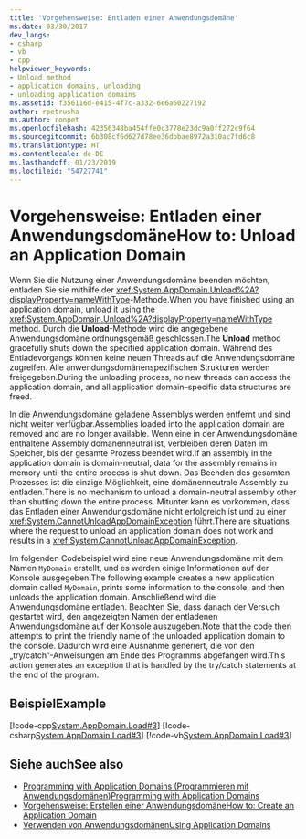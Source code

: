 ```yaml
---
title: 'Vorgehensweise: Entladen einer Anwendungsdomäne'
ms.date: 03/30/2017
dev_langs:
- csharp
- vb
- cpp
helpviewer_keywords:
- Unload method
- application domains, unloading
- unloading application domains
ms.assetid: f356116d-e415-4f7c-a332-6e6a60227192
author: rpetrusha
ms.author: ronpet
ms.openlocfilehash: 42356348ba454ffe0c3778e23dc9a0ff272c9f64
ms.sourcegitcommit: 6b308cf6d627d78ee36dbbae8972a310ac7fd6c8
ms.translationtype: HT
ms.contentlocale: de-DE
ms.lasthandoff: 01/23/2019
ms.locfileid: "54727741"
---
```

# <a name="how-to-unload-an-application-domain"></a><span data-ttu-id="6694f-102">Vorgehensweise: Entladen einer Anwendungsdomäne</span><span class="sxs-lookup"><span data-stu-id="6694f-102">How to: Unload an Application Domain</span></span>
<span data-ttu-id="6694f-103">Wenn Sie die Nutzung einer Anwendungsdomäne beenden möchten, entladen Sie sie mithilfe der <xref:System.AppDomain.Unload%2A?displayProperty=nameWithType>-Methode.</span><span class="sxs-lookup"><span data-stu-id="6694f-103">When you have finished using an application domain, unload it using the <xref:System.AppDomain.Unload%2A?displayProperty=nameWithType> method.</span></span> <span data-ttu-id="6694f-104">Durch die **Unload**-Methode wird die angegebene Anwendungsdomäne ordnungsgemäß geschlossen.</span><span class="sxs-lookup"><span data-stu-id="6694f-104">The **Unload** method gracefully shuts down the specified application domain.</span></span> <span data-ttu-id="6694f-105">Während des Entladevorgangs können keine neuen Threads auf die Anwendungsdomäne zugreifen. Alle anwendungsdomänenspezifischen Strukturen werden freigegeben.</span><span class="sxs-lookup"><span data-stu-id="6694f-105">During the unloading process, no new threads can access the application domain, and all application domain–specific data structures are freed.</span></span>  
  
 <span data-ttu-id="6694f-106">In die Anwendungsdomäne geladene Assemblys werden entfernt und sind nicht weiter verfügbar.</span><span class="sxs-lookup"><span data-stu-id="6694f-106">Assemblies loaded into the application domain are removed and are no longer available.</span></span> <span data-ttu-id="6694f-107">Wenn eine in der Anwendungsdomäne enthaltene Assembly domänenneutral ist, verbleiben deren Daten im Speicher, bis der gesamte Prozess beendet wird.</span><span class="sxs-lookup"><span data-stu-id="6694f-107">If an assembly in the application domain is domain-neutral, data for the assembly remains in memory until the entire process is shut down.</span></span> <span data-ttu-id="6694f-108">Das Beenden des gesamten Prozesses ist die einzige Möglichkeit, eine domänenneutrale Assembly zu entladen.</span><span class="sxs-lookup"><span data-stu-id="6694f-108">There is no mechanism to unload a domain-neutral assembly other than shutting down the entire process.</span></span> <span data-ttu-id="6694f-109">Mitunter kann es vorkommen, dass das Entladen einer Anwendungsdomäne nicht erfolgreich ist und zu einer <xref:System.CannotUnloadAppDomainException> führt.</span><span class="sxs-lookup"><span data-stu-id="6694f-109">There are situations where the request to unload an application domain does not work and results in a <xref:System.CannotUnloadAppDomainException>.</span></span>  
  
 <span data-ttu-id="6694f-110">Im folgenden Codebeispiel wird eine neue Anwendungsdomäne mit dem Namen `MyDomain` erstellt, und es werden einige Informationen auf der Konsole ausgegeben.</span><span class="sxs-lookup"><span data-stu-id="6694f-110">The following example creates a new application domain called `MyDomain`, prints some information to the console, and then unloads the application domain.</span></span> <span data-ttu-id="6694f-111">Anschließend wird die Anwendungsdomäne entladen. Beachten Sie, dass danach der Versuch gestartet wird, den angezeigten Namen der entladenen Anwendungsdomäne auf der Konsole auszugeben.</span><span class="sxs-lookup"><span data-stu-id="6694f-111">Note that the code then attempts to print the friendly name of the unloaded application domain to the console.</span></span> <span data-ttu-id="6694f-112">Dadurch wird eine Ausnahme generiert, die von den „try/catch“-Anweisungen am Ende des Programms abgefangen wird.</span><span class="sxs-lookup"><span data-stu-id="6694f-112">This action generates an exception that is handled by the try/catch statements at the end of the program.</span></span>  
  
## <a name="example"></a><span data-ttu-id="6694f-113">Beispiel</span><span class="sxs-lookup"><span data-stu-id="6694f-113">Example</span></span>  
 [!code-cpp[System.AppDomain.Load#3](../../../samples/snippets/cpp/VS_Snippets_CLR_System/system.appdomain.load/cpp/source3.cpp#3)]
 [!code-csharp[System.AppDomain.Load#3](../../../samples/snippets/csharp/VS_Snippets_CLR_System/system.appdomain.load/cs/source3.cs#3)]
 [!code-vb[System.AppDomain.Load#3](../../../samples/snippets/visualbasic/VS_Snippets_CLR_System/system.appdomain.load/vb/source3.vb#3)]  
  
## <a name="see-also"></a><span data-ttu-id="6694f-114">Siehe auch</span><span class="sxs-lookup"><span data-stu-id="6694f-114">See also</span></span>
- [<span data-ttu-id="6694f-115">Programming with Application Domains (Programmieren mit Anwendungsdomänen)</span><span class="sxs-lookup"><span data-stu-id="6694f-115">Programming with Application Domains</span></span>](application-domains.md#programming-with-application-domains)
- [<span data-ttu-id="6694f-116">Vorgehensweise: Erstellen einer Anwendungsdomäne</span><span class="sxs-lookup"><span data-stu-id="6694f-116">How to: Create an Application Domain</span></span>](../../../docs/framework/app-domains/how-to-create-an-application-domain.md)
- [<span data-ttu-id="6694f-117">Verwenden von Anwendungsdomänen</span><span class="sxs-lookup"><span data-stu-id="6694f-117">Using Application Domains</span></span>](../../../docs/framework/app-domains/use.md)
